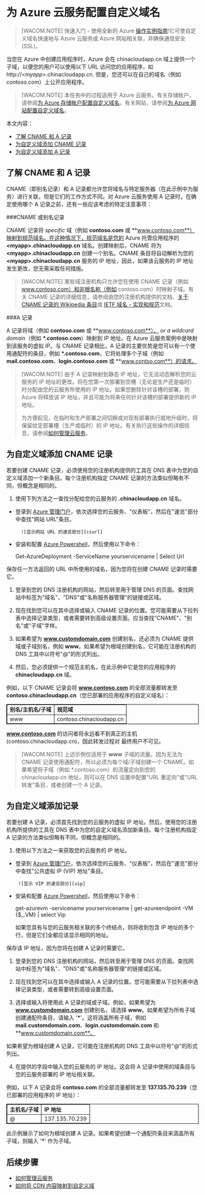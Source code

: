 # 为 Azure 云服务配置自定义域名

> [WACOM.NOTE]
> 快速入门 - 使用全新的 Azure [操作实例指南](https://support.microsoft.com/zh-CN/kb/2990804)!它可使自定义域名快速地与 Azure 云服务或 Azure 网站相关联，并确保通信安全 (SSL)。

当您在 Azure 中创建应用程序时，Azure 会在 chinacloudapp.cn 域上提供一个子域，以便您的用户可以使用以下 URL 访问您的应用程序，如 http://&lt;*myapp*>.chinacloudapp.cn. 但是，您还可以在自己的域名（例如 contoso.com）上公开应用程序。

> [WACOM.NOTE] 
> 本任务中的过程适用于 Azure 云服务。有关存储帐户，请参阅[为 Azure 存储帐户配置自定义域名](/documentation/articles/storage-custom-domain-name)。有关网站，请参阅[为 Azure 网站配置自定义域名](/documentation/articles/web-sites-custom-domain-name)。

本文内容：

-   [了解 CNAME 和 A 记录](#access-app)
-   [为自定义域添加 CNAME 记录](#add-cname)
-   [为自定义域添加 A 记录](#add-aname)

<h2><a name="access-app"></a>了解 CNAME 和 A 记录</h2>

CNAME（即别名记录）和 A 记录都允许您将域名与特定服务器（在此示例中为服务）进行关联，但是它们的工作方式不同。对 Azure 云服务使用 A 记录时，在确定使用哪个 A 记录之前，还有一些应该考虑的特定注意事项：

###CNAME 或别名记录

CNAME 记录将  *specific* 域（例如 **contoso.com** 或 **www.contoso.com**）映射到规范域名。在这种情况下，规范域名是您的 Azure 托管应用程序的 **&lt;myapp>.chinacloudapp.cn** 域名。创建映射后，CNAME 将为 **&lt;myapp>.chinacloudapp.cn** 创建一个别名。CNAME 条目将自动解析为您的 **&lt;myapp>.chinacloudapp.cn** 服务的 IP 地址，因此，如果该云服务的 IP 地址发生更改，您无需采取任何措施。

> [WACOM.NOTE] 
> 某些域注册机构只允许您在使用 CNAME 记录（例如 www.contoso.com）和非根名称（例如 contoso.com）时映射子域。有关 CNAME 记录的详细信息，请参阅由您的注册机构提供的文档、<a href="http://en.wikipedia.org/wiki/CNAME_record">关于 CNAME 记录的 Wikipedia 条目</a>或 <a href="http://tools.ietf.org/html/rfc1035">IETF 域名 - 实现和规范</a>文档。

###A 记录

A 记录将域（例如 **contoso.com** 或 **www.contoso.com**）、 *or a wildcard domain*（例如 **\*.contoso.com**）映射到 IP 地址。在 Azure 云服务案例中是映射到该服务的虚拟 IP。与 CNAME 记录相比，A 记录的主要优势是您可以有一个使用通配符的条目，例如 **\*.contoso.com**，它将处理多个子域（例如 **mail.contoso.com**、**login.contoso.com** 或 **www.contso.com**）的请求。

> [WACOM.NOTE]
> 由于 A 记录映射到静态 IP 地址，它无法动态解析您的云服务的 IP 地址的更改。将在您第一次部署到空槽（无论是生产还是临时）时分配由您的云服务所使用的 IP 地址。如果您删除针对该槽的部署，则 Azure 将释放该 IP 地址，并且可能为将来任何针对该槽的部署提供新的 IP 地址。
> 
> 为方便起见，在临时和生产部署之间切换或对现有部署执行就地升级时，将保留给定部署槽（生产或临时）的 IP 地址。有关执行这些操作的详细信息，请参阅[如何管理云服务](/documentation/articles/cloud-services-how-to-manage)。


<h2><a name="add-cname"></a>为自定义域添加 CNAME 记录</h2>

若要创建 CNAME 记录，必须使用您的注册机构提供的工具在 DNS 表中为您的自定义域添加一个新条目。每个注册机构指定 CNAME 记录的方法类似但略有不同，但概念是相同的。

1. 使用下列方法之一查找分配给您的云服务的 **.chinacloudapp.cn** 域名。

  * 登录到 [Azure 管理门户]，依次选择您的云服务、"仪表板"，然后在"速览"部分中查找"网站 URL"条目。

  		  ![显示网站 URL 的速览部分][csurl]

  * 安装和配置 [Azure Powershell](/documentation/articles/powershell-install-configure)，然后使用以下命令：

    Get-AzureDeployment -ServiceName yourservicename | Select Url

  保存任一方法返回的 URL 中所使用的域名，因为您将在创建 CNAME 记录时需要它。

1.  登录到您的 DNS 注册机构的网站，然后转至用于管理 DNS 的页面。查找网站中标签为"域名"、"DNS"或"名称服务器管理"的链接或区域。

2.  现在找到您可以在其中选择或输入 CNAME 记录的位置。您可能需要从下拉列表中选择记录类型，或者需要转到高级设置页面。应当查找"CNAME"、"别名"或"子域"字样。

3.  如果希望为 **www.customdomain.com** 创建别名，还必须为 CNAME 提供域或子域别名，例如 **www**。如果希望为根域创建别名，它可能在注册机构的 DNS 工具中以符号"@"的形式列出。

4. 然后，您必须提供一个规范主机名，在此示例中它是您的应用程序的 **chinacloudapp.cn** 域。

例如，以下 CNAME 记录会将 **www.contoso.com** 的全部流量都转发至 **contoso.chinacloudapp.cn**（您已部署的应用程序的自定义域名）：

<table border="1" cellspacing="0" cellpadding="5" style="border: 1px solid #000000;">
<tr>
<td><strong>别名/主机名/子域</strong></td>
<td><strong>规范域</strong></td>
</tr>
<tr>
<td>www</td>
<td>contoso.chinacloudapp.cn</td>
</tr>
</table>

**www.contoso.com** 的访问者将永远看不到真正的主机 
(contoso.chinacloudapp.cn)，因此转发过程对
最终用户不可见。

> [WACOM.NOTE]
> 上述示例仅适用于 <strong>www</strong> 子域的流量。因为无法为 CNAME 记录使用通配符，所以必须为每个域/子域创建一个 CNAME。如果希望将子域（例如 *.contoso.com）的流量定向到您的 chinacloudapp.cn 地址，则可以在 DNS 设置中配置"URL 重定向"<strong></strong>或"URL 转发"<strong></strong>条目，或者创建一个 A 记录。


<h2><a name="add-aname"></a>为自定义域添加记录</h2>

若要创建 A 记录，必须首先找到您的云服务的虚拟 IP 地址。然后，使用您的注册机构所提供的工具在 DNS 表中为您的自定义域名添加新条目。每个注册机构指定 A 记录的方法类似但略有不同，但概念是相同的。

1. 使用以下方法之一来获取您的云服务的 IP 地址。

  * 登录到 [Azure 管理门户]，依次选择您的云服务、"仪表板"，然后在"速览"部分中查找"公共虚拟 IP (VIP) 地址"条目。

   		 ![显示 VIP 的速览部分][vip]

  * 安装和配置 [Azure Powershell](/documentation/articles/powershell-install-configure)，然后使用以下命令：

      get-azurevm -servicename yourservicename | get-azureendpoint -VM {$_.VM} | select Vip

    如果您具有与您的云服务相关联的多个终结点，则将收到包含 IP 地址的多个行，但是它们全都应该显示相同的地址。

  保存该 IP 地址，因为您将在创建 A 记录时需要它。

1.  登录到您的 DNS 注册机构的网站，然后转至用于管理 DNS 的页面。查找网站中标签为"域名"、"DNS"或"名称服务器管理"的链接或区域。

2.  现在找到您可以在其中选择或输入 A 记录的位置。您可能需要从下拉列表中选择记录类型，或者需要转到高级设置页面。

3. 选择或输入将使用此 A 记录的域或子域。例如，如果希望为 **www.customdomain.com** 创建别名，请选择 **www**。如果希望为所有子域创建通配符条目，请输入 '__*__'。这将涵盖所有子域，例如 **mail.customdomain.com**、**login.customdomain.com** 和 **www.customdomain.com**。

  如果希望为根域创建 A 记录，它可能在注册机构的 DNS 工具中以符号"@"的形式列出。

4. 在提供的字段中输入您的云服务的 IP 地址。这会将 A 记录中使用的域条目与您的云服务部署的 IP 地址相关联。

例如，以下 A 记录会将 **contoso.com** 的全部流量都转发至 **137.135.70.239**（您已部署的应用程序的 IP 地址）：

<table border="1" cellspacing="0" cellpadding="5" style="border: 1px solid #000000;">
<tr>
<td><strong>主机名/子域</strong></td>
<td><strong>IP 地址</strong></td>
</tr>
<tr>
<td>@</td>
<td>137.135.70.239</td>
</tr>
</table>

此示例展示了如何为根域创建 A 记录。如果希望创建一个通配符条目来涵盖所有子域，则输入 '__*__' 作为子域。

## 后续步骤

-   [如何管理云服务](/documentation/articles/cloud-services-how-to-manage)
-   [如何将 CDN 内容映射到自定义域][]

  [在自定义域中公开应用程序]: #access-app
  [为自定义域添加 CNAME 记录]: #add-cname
  [在自定义域中公开应用程序]: #access-data
  [VIP 交换]: http://msdn.microsoft.com/zh-cn/library/ee517253.aspx
  [创建将子域与存储帐户相关联的 CNAME 记录]: #create-cname
  [Azure 管理门户]: https://manage.windowsazure.cn
  ["验证自定义域"对话框]: http://i.msdn.microsoft.com/dynimg/IC544437.jpg
  [如何将 CDN 内容映射到自定义域]: http://msdn.microsoft.com/zh-cn/library/windowsazure/gg680307.aspx
  [vip]: ./media/custom-dns/csvip.png
  [csurl]: ./media/custom-dns/csurl.png
  
  <!--HONumber=41-->
